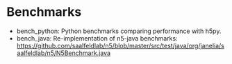 # Benchmarks

- bench_python: Python benchmarks comparing performance with h5py.
- bench_java: Re-implementation of n5-java benchmarks: https://github.com/saalfeldlab/n5/blob/master/src/test/java/org/janelia/saalfeldlab/n5/N5Benchmark.java
